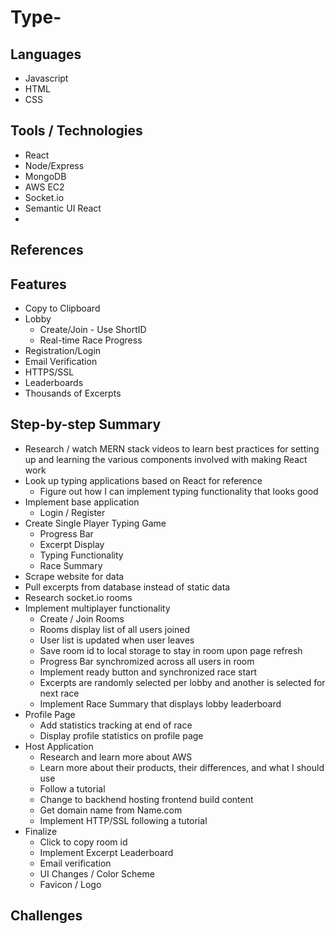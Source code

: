 # Type-

## Languages
- Javascript
- HTML
- CSS

## Tools / Technologies
- React
- Node/Express
- MongoDB
- AWS EC2
- Socket.io
- Semantic UI React
- 

## References

## Features
- Copy to Clipboard
- Lobby 
  - Create/Join - Use ShortID
  - Real-time Race Progress
- Registration/Login
- Email Verification
- HTTPS/SSL
- Leaderboards
- Thousands of Excerpts

## Step-by-step Summary
- Research / watch MERN stack videos to learn best practices for setting up and learning the various components involved with making React work
- Look up typing applications based on React for reference
  - Figure out how I can implement typing functionality that looks good
- Implement base application 
  - Login / Register
- Create Single Player Typing Game 
  - Progress Bar
  - Excerpt Display
  - Typing Functionality
  - Race Summary
- Scrape website for data
- Pull excerpts from database instead of static data
- Research socket.io rooms 
- Implement multiplayer functionality
  - Create / Join Rooms
  - Rooms display list of all users joined
  - User list is updated when user leaves
  - Save room id to local storage to stay in room upon page refresh
  - Progress Bar synchromized across all users in room
  - Implement ready button and synchronized race start
  - Excerpts are randomly selected per lobby and another is selected for next race
  - Implement Race Summary that displays lobby leaderboard
- Profile Page
  - Add statistics tracking at end of race
  - Display profile statistics on profile page
- Host Application
  - Research and learn more about AWS
   - Learn more about their products, their differences, and what I should use
  - Follow a tutorial
   - Change to backhend hosting frontend build content
  - Get domain name from Name.com
  - Implement HTTP/SSL following a tutorial
- Finalize
  - Click to copy room id
  - Implement Excerpt Leaderboard
  - Email verification 
  - UI Changes / Color Scheme
  - Favicon / Logo
## Challenges

